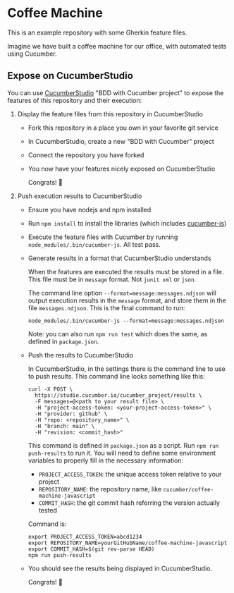 # Coffee Machine

This is an example repository with some Gherkin feature files.

Imagine we have built a coffee machine for our office, with automated tests using Cucumber.


## Expose on CucumberStudio

You can use [CucumberStudio](https://cucumber.io/tools/cucumberstudio/) "BDD with Cucumber project" to expose the features of this repository and their execution:

1. Display the feature files from this repository in CucumberStudio
    - Fork this repository in a place you own in your favorite git service
    - In CucumberStudio, create a new "BDD with Cucumber" project
    - Connect the repository you have forked
    - You now have your features nicely exposed on CucumberStudio

      Congrats! 🎉

2. Push execution results to CucumberStudio
    - Ensure you have nodejs and npm installed
    - Run `npm install` to install the libraries (which includes [cucumber-js](https://github.com/cucumber/cucumber-js))
    - Execute the feature files with Cucumber by running `node_modules/.bin/cucumber-js`. All test pass.

    - Generate results in a format that CucumberStudio understands

      When the features are executed the results must be stored in a file. This file must be in `message` format. Not `junit xml` or `json`.

      The command line option `--format=message:messages.ndjson` will output execution results in the `message` format, and store them in the file `messages.ndjson`. This is the final command to run:

          node_modules/.bin/cucumber-js --format=message:messages.ndjson

      Note: you can also run `npm run test` which does the same, as defined in `package.json`.

    - Push the results to CucumberStudio

      In CucumberStudio, in the settings there is the command line to use to push results. This command line looks something like this:

          curl -X POST \
            https://studio.cucumber.io/cucumber_project/results \
            -F messages=@<path to your result file> \
            -H "project-access-token: <your-project-access-token>" \
            -H "provider: github" \
            -H "repo: <repository_name>" \
            -H "branch: main" \
            -H "revision: <commit_hash>"

      This command is defined in `package.json` as a script. Run `npm run push-results` to run it. You will need to define some environment variables to properly fill in the necessary information:
        - `PROJECT_ACCESS_TOKEN`: the unique access token relative to your project
        - `REPOSITORY_NAME`: the repository name, like `cucumber/coffee-machine-javascript`
        - `COMMIT_HASH`: the git commit hash referring the version actually tested

      Command is:

          export PROJECT_ACCESS_TOKEN=abcd1234
          export REPOSITORY_NAME=yourGitHubName/coffee-machine-javascript
          export COMMIT_HASH=$(git rev-parse HEAD)
          npm run push-results

    - You should see the results being displayed in CucumberStudio.

      Congrats! 🎉
